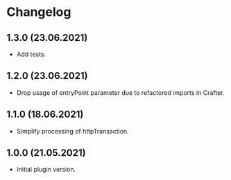 # Changelog

## 1.3.0 (23.06.2021)

* Add tests.

## 1.2.0 (23.06.2021)

* Drop usage of entryPoint parameter due to refactored imports in Crafter.

## 1.1.0 (18.06.2021)

* Simplify processing of httpTransaction.

## 1.0.0 (21.05.2021)

* Initial plugin version.
